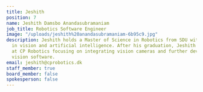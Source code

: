 ```yaml
---
title: Jeshith
position: 7
name: Jeshith Damsbo Anandasubramaniam
job_title: Robotics Software Engineer
image: "/uploads/jeshith%20anandasubramaniam-6b95c9.jpg"
description: Jeshith holds a Master of Science in Robotics from SDU with specialty
  in vision and artificial intelligence. After his graduation, Jeshith has been working
  at CP Robotics focusing on integrating vision cameras and further developing the
  vision software.
email: jeshith@cprobotics.dk
staff_member: true
board_member: false
spokesperson: false
---
```


